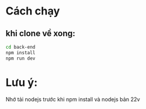 # Cách chạy

## khi clone về xong:
```bash
cd back-end
npm install
npm run dev
```

# Lưu ý:
Nhớ tải nodejs trước khi npm install và nodejs bản 22v
